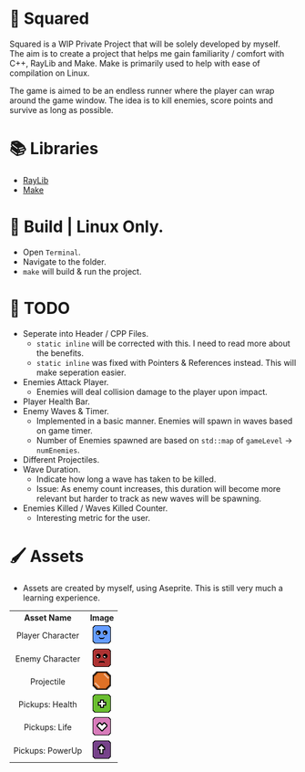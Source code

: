 # 📌 Squared

Squared is a WIP Private Project that will be solely developed by myself. The aim is to create a project that helps me gain familiarity / comfort with C++, RayLib and Make. Make is primarily used to help with ease of compilation on Linux. 

The game is aimed to be an endless runner where the player can wrap around the game window. The idea is to kill enemies, score points and survive as long as possible.

# 📚 Libraries
- [RayLib](https://github.com/raysan5/raylib)
- [Make](https://developers.make.com/api-documentation/make-api-documentation)

# 🔨 Build | Linux Only.
- Open `Terminal`.
- Navigate to the folder.
- `make` will build & run the project.

# 🔧 TODO
- Seperate into Header / CPP Files.
  - `static inline` will be corrected with this. I need to read more about the benefits.
  - `static inline` was fixed with Pointers & References instead. This will make seperation easier.
- Enemies Attack Player.
  - Enemies will deal collision damage to the player upon impact.
- Player Health Bar.
- Enemy Waves & Timer.
  - Implemented in a basic manner. Enemies will spawn in waves based on game timer. 
  - Number of Enemies spawned are based on `std::map` of `gameLevel` -> `numEnemies`.
- Different Projectiles.
- Wave Duration.
  - Indicate how long a wave has taken to be killed.
  - Issue: As enemy count increases, this duration will become more relevant but harder to track as new waves will be spawning.
- Enemies Killed / Waves Killed Counter.
  - Interesting metric for the user.

# 🖌️ Assets
- Assets are created by myself, using Aseprite. This is still very much a learning experience.
<table align="center">
  <tr>
    <th style="text-align:center;">Asset Name</th>
    <th style="text-align:center;">Image</th>
  </tr>
  <tr>
    <td style="text-align:center;">Player Character</td>
    <td style="text-align:center;"><img src="/Resources/Assets/Player.png" alt="Player Character" width="32"></td>
  </tr>
  <tr>
    <td style="text-align:center;">Enemy Character</td>
    <td style="text-align:center;"><img src="/Resources/Assets/Enemy.png" alt="Enemy Character" width="32"></td>
  </tr>
  <tr>
    <td style="text-align:center;">Projectile</td>
    <td style="text-align:center;"><img src="/Resources/Assets/Projectile.png" alt="Projectile" width="32"></td>
  </tr>
  <tr>
    <td style="text-align:center;">Pickups: Health</td>
    <td style="text-align:center;"><img src="/Resources/Assets/Health.png" alt="Pickup: Health" width="32"></td>
  </tr>
  <tr>
    <td style="text-align:center;">Pickups: Life</td>
    <td style="text-align:center;"><img src="/Resources/Assets/Life.png" alt="Pickup: Life" width="32"></td>
  </tr>
  <tr>
    <td style="text-align:center;">Pickups: PowerUp</td>
    <td style="text-align:center;"><img src="/Resources/Assets/PowerUp.png" alt="Pickup: PowerUp" width="32"></td>
  </tr>
</table>